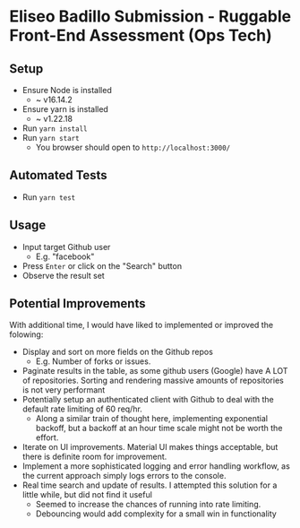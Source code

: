 # Eliseo Badillo Submission - Ruggable Front-End Assessment (Ops Tech)

## Setup
- Ensure Node is installed
  - ~ v16.14.2
- Ensure yarn is installed
  - ~ v1.22.18
- Run `yarn install`
- Run `yarn start`
  - You browser should open to `http://localhost:3000/`

## Automated Tests
- Run `yarn test`

## Usage
- Input target Github user
  - E.g. "facebook"
- Press `Enter` or click on the "Search" button
- Observe the result set

## Potential Improvements
With additional time, I would have liked to implemented or improved the folowing:
- Display and sort on more fields on the Github repos
  - E.g. Number of forks or issues.
- Paginate results in the table, as some github users (Google) have A LOT of repositories. Sorting and rendering massive amounts of repositories is not very performant
- Potentially setup an authenticated client with Github to deal with the default rate limiting of 60 req/hr.
  - Along a similar train of thought here, implementing exponential backoff, but a backoff at an hour time scale might not be worth the effort.
- Iterate on UI improvements. Material UI makes things acceptable, but there is definite room for improvement.
- Implement a more sophisticated logging and error handling workflow, as the current approach simply logs errors to the console.
- Real time search and update of results. I attempted this solution for a little while, but did not find it useful
  - Seemed to increase the chances of running into rate limiting.
  - Debouncing would add complexity for a small win in functionality
